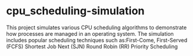 # cpu_scheduling-simulation
This project simulates various CPU scheduling algorithms to demonstrate how processes are managed in an operating system. The simulation includes popular scheduling techniques such as:First-Come, First-Served (FCFS) Shortest Job Next (SJN) Round Robin (RR) Priority Scheduling
